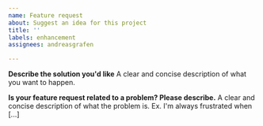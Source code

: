 ```yaml
---
name: Feature request
about: Suggest an idea for this project
title: ''
labels: enhancement
assignees: andreasgrafen

---
```


**Describe the solution you'd like**
A clear and concise description of what you want to happen.

**Is your feature request related to a problem? Please describe.**
A clear and concise description of what the problem is. Ex. I'm always frustrated when [...]
